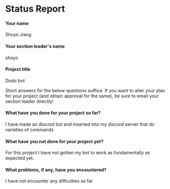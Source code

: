 # Status Report

#### Your name

Shoyo Jiang

#### Your section leader's name

shoyo 

#### Project title

Dodo bot 

Short answers for the below questions suffice. If you want to alter your plan for your project (and obtain approval for the same), be sure to email your section leader directly!

#### What have you done for your project so far?

I have made an discord bot and inserted into my discord server that do varieties of commands 

#### What have you not done for your project yet?

For this project I have not gotten my bot to work as fundamentally as expected yet. 

#### What problems, if any, have you encountered?

I have not encounter any diffculties so far 
